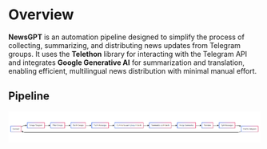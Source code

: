 # Overview

**NewsGPT** is an automation pipeline designed to simplify the process of collecting, summarizing, and distributing news updates from Telegram groups. It uses the **Telethon** library for interacting with the Telegram API and integrates **Google Generative AI** for summarization and translation, enabling efficient, multilingual news distribution with minimal manual effort.

## Pipeline
![Telegram Flowchart](./imgs/flow.png)
